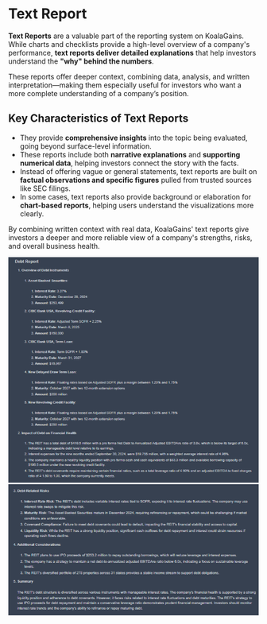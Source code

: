 # Text Report

**Text Reports** are a valuable part of the reporting system on KoalaGains. While charts and checklists provide a high-level overview of a company's performance, **text reports deliver detailed explanations** that help investors understand the **"why" behind the numbers**.

These reports offer deeper context, combining data, analysis, and written interpretation—making them especially useful for investors who want a more complete understanding of a company’s position.

## Key Characteristics of Text Reports

- They provide **comprehensive insights** into the topic being evaluated, going beyond surface-level information.
- These reports include both **narrative explanations** and **supporting numerical data**, helping investors connect the story with the facts.
- Instead of offering vague or general statements, text reports are built on **factual observations and specific figures** pulled from trusted sources like SEC filings.
- In some cases, text reports also provide background or elaboration for **chart-based reports**, helping users understand the visualizations more clearly.

By combining written context with real data, KoalaGains' text reports give investors a deeper and more reliable view of a company's strengths, risks, and overall business health.

![Text Report](./images/criteira_and_report/report-example2.png)  
![Text Report](./images/criteira_and_report/report-example3.png)

